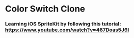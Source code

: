 # Color Switch Clone

### Learning iOS SpriteKit by following this tutorial: https://www.youtube.com/watch?v=467Doas5J6I
